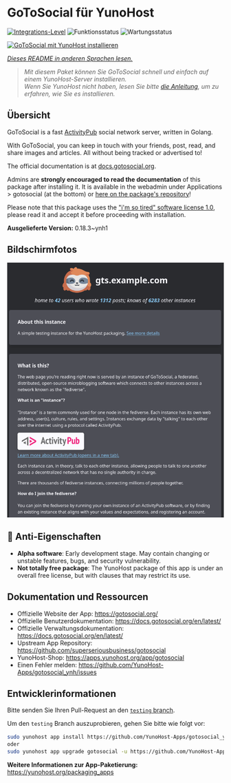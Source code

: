 <!--
N.B.: Diese README wurde automatisch von <https://github.com/YunoHost/apps/tree/master/tools/readme_generator> generiert.
Sie darf NICHT von Hand bearbeitet werden.
-->

# GoToSocial für YunoHost

[![Integrations-Level](https://apps.yunohost.org/badge/integration/gotosocial)](https://ci-apps.yunohost.org/ci/apps/gotosocial/)
![Funktionsstatus](https://apps.yunohost.org/badge/state/gotosocial)
![Wartungsstatus](https://apps.yunohost.org/badge/maintained/gotosocial)

[![GoToSocial mit YunoHost installieren](https://install-app.yunohost.org/install-with-yunohost.svg)](https://install-app.yunohost.org/?app=gotosocial)

*[Dieses README in anderen Sprachen lesen.](./ALL_README.md)*

> *Mit diesem Paket können Sie GoToSocial schnell und einfach auf einem YunoHost-Server installieren.*  
> *Wenn Sie YunoHost nicht haben, lesen Sie bitte [die Anleitung](https://yunohost.org/install), um zu erfahren, wie Sie es installieren.*

## Übersicht

GoToSocial is a fast [ActivityPub](https://activitypub.rocks/) social network server, written in Golang.

With GoToSocial, you can keep in touch with your friends, post, read, and share images and articles. All without being tracked or advertised to!

The official documentation is at [docs.gotosocial.org](https://docs.gotosocial.org).  

Admins are **strongly encouraged to read the documentation** of this package after installing it. It is available in the webadmin under Applications > gotosocial (at the bottom) or [here on the package's repository](https://github.com/YunoHost-Apps/gotosocial_ynh/blob/master/doc/ADMIN.md)!

Please note that this package uses the ["i'm so tired" software license 1.0](https://github.com/YunoHost-Apps/gotosocial_ynh/blob/master/LICENSE), please read it and accept it before proceeding with installation.


**Ausgelieferte Version:** 0.18.3~ynh1

## Bildschirmfotos

![Bildschirmfotos von GoToSocial](./doc/screenshots/screenshot.png)

## :red_circle: Anti-Eigenschaften

- **Alpha software**: Early development stage. May contain changing or unstable features, bugs, and security vulnerability.
- **Not totally free package**: The YunoHost package of this app is under an overall free license, but with clauses that may restrict its use.

## Dokumentation und Ressourcen

- Offizielle Website der App: <https://gotosocial.org/>
- Offizielle Benutzerdokumentation: <https://docs.gotosocial.org/en/latest/>
- Offizielle Verwaltungsdokumentation: <https://docs.gotosocial.org/en/latest/>
- Upstream App Repository: <https://github.com/superseriousbusiness/gotosocial>
- YunoHost-Shop: <https://apps.yunohost.org/app/gotosocial>
- Einen Fehler melden: <https://github.com/YunoHost-Apps/gotosocial_ynh/issues>

## Entwicklerinformationen

Bitte senden Sie Ihren Pull-Request an den [`testing` branch](https://github.com/YunoHost-Apps/gotosocial_ynh/tree/testing).

Um den `testing` Branch auszuprobieren, gehen Sie bitte wie folgt vor:

```bash
sudo yunohost app install https://github.com/YunoHost-Apps/gotosocial_ynh/tree/testing --debug
oder
sudo yunohost app upgrade gotosocial -u https://github.com/YunoHost-Apps/gotosocial_ynh/tree/testing --debug
```

**Weitere Informationen zur App-Paketierung:** <https://yunohost.org/packaging_apps>
